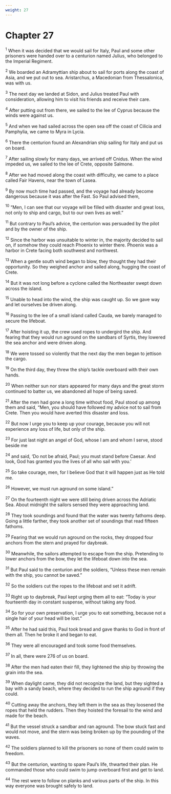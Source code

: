 ```yaml
---
weight: 27
---
```


# Chapter 27

<sup>1</sup> When it was decided that we would sail for Italy, Paul and some other prisoners were handed over to a centurion named Julius, who belonged to the Imperial Regiment. 

<sup>2</sup> We boarded an Adramyttian ship about to sail for ports along the coast of Asia, and we put out to sea. Aristarchus, a Macedonian from Thessalonica, was with us. 

<sup>3</sup> The next day we landed at Sidon, and Julius treated Paul with consideration, allowing him to visit his friends and receive their care. 

<sup>4</sup> After putting out from there, we sailed to the lee of Cyprus because the winds were against us. 

<sup>5</sup> And when we had sailed across the open sea off the coast of Cilicia and Pamphylia, we came to Myra in Lycia. 

<sup>6</sup> There the centurion found an Alexandrian ship sailing for Italy and put us on board. 

<sup>7</sup> After sailing slowly for many days, we arrived off Cnidus. When the wind impeded us, we sailed to the lee of Crete, opposite Salmone. 

<sup>8</sup> After we had moved along the coast with difficulty, we came to a place called Fair Havens, near the town of Lasea. 

<sup>9</sup> By now much time had passed, and the voyage had already become dangerous because it was after the Fast. So Paul advised them, 

<sup>10</sup> “Men, I can see that our voyage will be filled with disaster and great loss, not only to ship and cargo, but to our own lives as well.” 

<sup>11</sup> But contrary to Paul’s advice, the centurion was persuaded by the pilot and by the owner of the ship. 

<sup>12</sup> Since the harbor was unsuitable to winter in, the majority decided to sail on, if somehow they could reach Phoenix to winter there. Phoenix was a harbor in Crete facing both southwest and northwest. 

<sup>13</sup> When a gentle south wind began to blow, they thought they had their opportunity. So they weighed anchor and sailed along, hugging the coast of Crete. 

<sup>14</sup> But it was not long before a cyclone called the Northeaster swept down across the island. 

<sup>15</sup> Unable to head into the wind, the ship was caught up. So we gave way and let ourselves be driven along. 

<sup>16</sup> Passing to the lee of a small island called Cauda, we barely managed to secure the lifeboat. 

<sup>17</sup> After hoisting it up, the crew used ropes to undergird the ship. And fearing that they would run aground on the sandbars of Syrtis, they lowered the sea anchor and were driven along. 

<sup>18</sup> We were tossed so violently that the next day the men began to jettison the cargo. 

<sup>19</sup> On the third day, they threw the ship’s tackle overboard with their own hands. 

<sup>20</sup> When neither sun nor stars appeared for many days and the great storm continued to batter us, we abandoned all hope of being saved. 

<sup>21</sup> After the men had gone a long time without food, Paul stood up among them and said, “Men, you should have followed my advice not to sail from Crete. Then you would have averted this disaster and loss. 

<sup>22</sup> But now I urge you to keep up your courage, because you will not experience any loss of life, but only of the ship. 

<sup>23</sup> For just last night an angel of God, whose I am and whom I serve, stood beside me 

<sup>24</sup> and said, ‘Do not be afraid, Paul; you must stand before Caesar. And look, God has granted you the lives of all who sail with you.’ 

<sup>25</sup> So take courage, men, for I believe God that it will happen just as He told me. 

<sup>26</sup> However, we must run aground on some island.” 

<sup>27</sup> On the fourteenth night we were still being driven across the Adriatic Sea. About midnight the sailors sensed they were approaching land. 

<sup>28</sup> They took soundings and found that the water was twenty fathoms deep. Going a little farther, they took another set of soundings that read fifteen fathoms. 

<sup>29</sup> Fearing that we would run aground on the rocks, they dropped four anchors from the stern and prayed for daybreak. 

<sup>30</sup> Meanwhile, the sailors attempted to escape from the ship. Pretending to lower anchors from the bow, they let the lifeboat down into the sea. 

<sup>31</sup> But Paul said to the centurion and the soldiers, “Unless these men remain with the ship, you cannot be saved.” 

<sup>32</sup> So the soldiers cut the ropes to the lifeboat and set it adrift. 

<sup>33</sup> Right up to daybreak, Paul kept urging them all to eat: “Today is your fourteenth day in constant suspense, without taking any food. 

<sup>34</sup> So for your own preservation, I urge you to eat something, because not a single hair of your head will be lost.” 

<sup>35</sup> After he had said this, Paul took bread and gave thanks to God in front of them all. Then he broke it and began to eat. 

<sup>36</sup> They were all encouraged and took some food themselves. 

<sup>37</sup> In all, there were 276 of us on board. 

<sup>38</sup> After the men had eaten their fill, they lightened the ship by throwing the grain into the sea. 

<sup>39</sup> When daylight came, they did not recognize the land, but they sighted a bay with a sandy beach, where they decided to run the ship aground if they could. 

<sup>40</sup> Cutting away the anchors, they left them in the sea as they loosened the ropes that held the rudders. Then they hoisted the foresail to the wind and made for the beach. 

<sup>41</sup> But the vessel struck a sandbar and ran aground. The bow stuck fast and would not move, and the stern was being broken up by the pounding of the waves. 

<sup>42</sup> The soldiers planned to kill the prisoners so none of them could swim to freedom. 

<sup>43</sup> But the centurion, wanting to spare Paul’s life, thwarted their plan. He commanded those who could swim to jump overboard first and get to land. 

<sup>44</sup> The rest were to follow on planks and various parts of the ship. In this way everyone was brought safely to land. 


